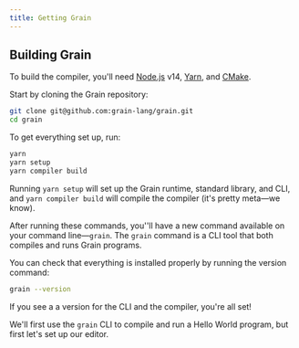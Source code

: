 ```yaml
---
title: Getting Grain
---
```


## Building Grain

To build the compiler, you'll need [Node.js](https://nodejs.org/en/download/current/) v14, [Yarn](https://yarnpkg.com/getting-started/install), and [CMake](https://cgold.readthedocs.io/en/latest/first-step/installation.html).

Start by cloning the Grain repository:

```bash
git clone git@github.com:grain-lang/grain.git
cd grain
```

To get everything set up, run:

```bash
yarn
yarn setup
yarn compiler build
```

Running `yarn setup` will set up the Grain runtime, standard library, and CLI, and `yarn compiler build` will compile the compiler (it's pretty meta—we know).

After running these commands, you''ll have a new command available on your command line—`grain`. The `grain` command is a CLI tool that both compiles and runs Grain programs.

You can check that everything is installed properly by running the version command:

```bash
grain --version
```

If you see a a version for the CLI and the compiler, you're all set!

We'll first use the `grain` CLI to compile and run a Hello World program, but first let's set up our editor.
